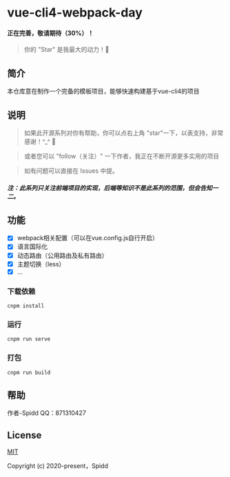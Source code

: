 # vue-cli4-webpack-day
#### 正在完善，敬请期待（30%）！
> 你的 "Star" 是我最大的动力！🌹

## 简介

本仓库意在制作一个完备的模板项目，能够快速构建基于vue-cli4的项目

## 说明
> 如果此开源系列对你有帮助，你可以点右上角 "star"一下，以表支持，非常感谢！^_^ 🌹

> 或者您可以 "follow（关注）" 一下作者，我正在不断开源更多实用的项目

> 如有问题可以直接在 Issues 中提。

##### 注：此系列只关注前端项目的实现，后端等知识不是此系列的范围，但会告知一二。

## 功能
- [x] webpack相关配置（可以在vue.config.js自行开启）
- [x] 语言国际化
- [x] 动态路由（公用路由及私有路由）
- [x] 主题切换（less）
- [x] ...

### 下载依赖
```
cnpm install
```
### 运行
```
cnpm run serve
```
### 打包
```
cnpm run build
```

## 帮助

作者-Spidd QQ：871310427

## License

[MIT](https://github.com/getSpidd/vue-cli4-webpack.)

Copyright (c) 2020-present，Spidd
